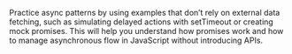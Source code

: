 Practice async patterns by using examples that don’t rely on external data fetching, such as simulating delayed actions with setTimeout or creating mock promises. This will help you understand how promises work and how to manage asynchronous flow in JavaScript without introducing APIs.
